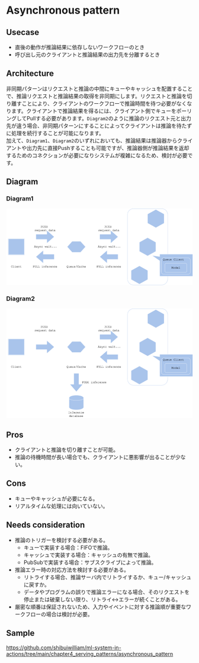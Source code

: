 # Asynchronous pattern

## Usecase
- 直後の動作が推論結果に依存しないワークフローのとき
- 呼び出し元のクライアントと推論結果の出力先を分離するとき

## Architecture
非同期パターンはリクエストと推論の中間にキューやキャッシュを配置することで、推論リクエストと推論結果の取得を非同期にします。リクエストと推論を切り離すことにより、クライアントのワークフローで推論時間を待つ必要がなくなります。クライアントで推論結果を得るには、クライアント側でキューをポーリングしてPullする必要があります。`Diagram2`のように推論のリクエスト元と出力先が違う場合、非同期パターンにすることによってクライアントは推論を待たずに処理を続行することが可能になります。<br>
加えて、`Diagram1`、`Diagram2`のいずれにおいても、推論結果は推論器からクライアントや出力先に直接Pushすることも可能ですが、推論器側が推論結果を返却するためのコネクションが必要になりシステムが複雑になるため、検討が必要です。

## Diagram
### Diagram1
![diagram1](diagram1.png)

### Diagram2
![diagram2](diagram2.png)

## Pros
- クライアントと推論を切り離すことが可能。
- 推論の待機時間が長い場合でも、クライアントに悪影響が出ることが少ない。

## Cons
- キューやキャッシュが必要になる。
- リアルタイムな処理には向いていない。

## Needs consideration
- 推論のトリガーを検討する必要がある。
  - キューで実装する場合：FIFOで推論。
  - キャッシュで実装する場合：キャッシュの有無で推論。
  - PubSubで実装する場合：サブスクライブによって推論。
- 推論エラー時の対応方法を検討する必要がある。
  - リトライする場合、推論サーバ内でリトライするか、キュー/キャッシュに戻すか。
  - データやプログラムの誤りで推論エラーになる場合、そのリクエストを停止または破棄しない限り、リトライ↔エラーが続くことがある。
- 厳密な順番は保証されないため、入力やイベントに対する推論順が重要なワークフローの場合は検討が必要。

## Sample
https://github.com/shibuiwilliam/ml-system-in-actions/tree/main/chapter4_serving_patterns/asynchronous_pattern